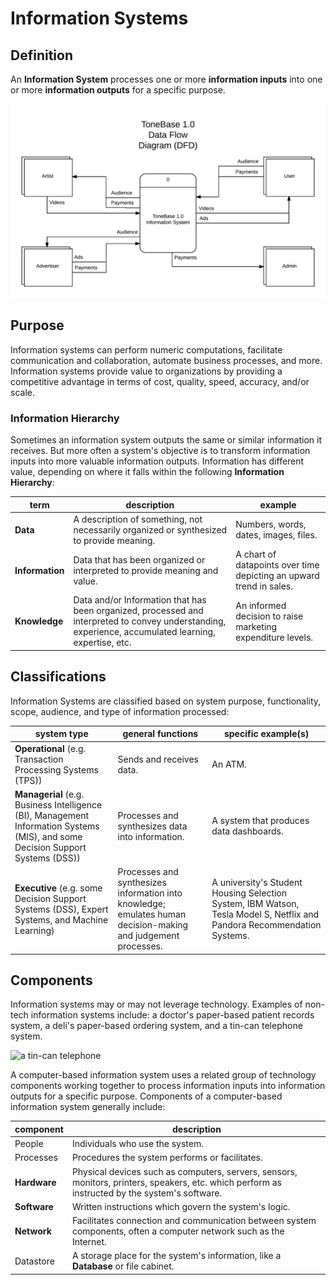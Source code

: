 # Information Systems

## Definition

An **Information System** processes one or more **information inputs** into one or more **information outputs** for a specific purpose.

![A "data flow diagram" depicting a system with inputs flowing in and outputs flowing out.](img/example-data-flow-diagram.png)

## Purpose

Information systems can perform numeric computations, facilitate communication and collaboration, automate business processes, and more. Information systems provide value to organizations by providing a competitive advantage in terms of cost, quality, speed, accuracy, and/or scale.

### Information Hierarchy

Sometimes an information system outputs the same or similar information it receives. But more often a system's objective is to transform information inputs into more valuable information outputs. Information has different value, depending on where it falls within the following **Information Hierarchy**:

term | description | example
--- | --- | ---
**Data** | A description of something, not necessarily organized or synthesized to provide meaning. | Numbers, words, dates, images, files.
**Information** | Data that has been organized or interpreted to provide meaning and value. | A chart of datapoints over time depicting an upward trend in sales.
**Knowledge** | Data and/or Information that has been organized, processed and interpreted to convey understanding, experience, accumulated learning, expertise, etc. | An informed decision to raise marketing expenditure levels.

## Classifications

Information Systems are classified
 based on
  system purpose,
  functionality,
  scope,
  audience,
  and type of information processed:

system type | general functions |  specific example(s)
--- | --- | ---
**Operational** (e.g. Transaction Processing Systems (TPS))| Sends and receives data. | An ATM.
**Managerial** (e.g. Business Intelligence (BI), Management Information Systems (MIS), and some Decision Support Systems (DSS)) | Processes and synthesizes data into information. | A system that produces data dashboards.
**Executive** (e.g. some Decision Support Systems (DSS), Expert Systems, and Machine Learning) | Processes and synthesizes information into knowledge; emulates human decision-making and judgement processes. | A university's Student Housing Selection System, IBM Watson, Tesla Model S, Netflix and Pandora Recommendation Systems.

## Components

Information systems may or may not leverage technology. Examples of non-tech information systems include: a doctor's paper-based patient records system, a deli's paper-based ordering system, and a tin-can telephone system.

![a tin-can telephone](https://thumbs.dreamstime.com/b/tin-can-telephones-968914.jpg)

A computer-based information system uses
 a related group of technology components working together
 to process information inputs into information outputs
 for a specific purpose. Components of a computer-based information system generally include:

component | description
--- | ---
People | Individuals who use the system.
Processes | Procedures the system performs or facilitates.
**Hardware** | Physical devices such as computers, servers, sensors, monitors, printers, speakers, etc. which perform as instructed by the system's software.
**Software** | Written instructions which govern the system's logic.
**Network** | Facilitates connection and communication between system components, often a computer network such as the Internet.
Datastore | A storage place for the system's information, like a **Database** or file cabinet.
